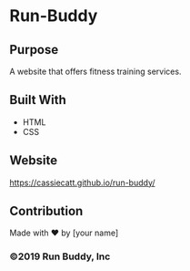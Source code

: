 # Run-Buddy

## Purpose
A website that offers fitness training services.

## Built With
* HTML
* CSS

## Website
https://cassiecatt.github.io/run-buddy/

## Contribution
Made with ❤️ by [your name]

### ©️2019 Run Buddy, Inc 
